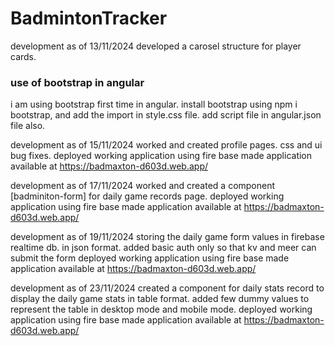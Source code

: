 # BadmintonTracker

development as of 13/11/2024
developed a carosel structure for player cards.

### use of bootstrap in angular
i am using bootstrap first time in angular. install bootstrap using npm i bootstrap, and add the import in style.css file.
add script file in angular.json file also.

development as of 15/11/2024
worked and created profile pages. css and ui bug fixes.
deployed working application using fire base made application available at https://badmaxton-d603d.web.app/

development as of 17/11/2024
worked and created a component [badminiton-form] for daily game records page.
deployed working application using fire base made application available at https://badmaxton-d603d.web.app/

development as of 19/11/2024
storing the daily game form values in firebase realtime db. in json format.
added basic auth only so that kv and meer can submit the form
deployed working application using fire base made application available at https://badmaxton-d603d.web.app/

development as of 23/11/2024
created a component for daily stats record to display the daily game stats in table format.
added few dummy values to represent the table in desktop mode and mobile mode.
deployed working application using fire base made application available at https://badmaxton-d603d.web.app/


